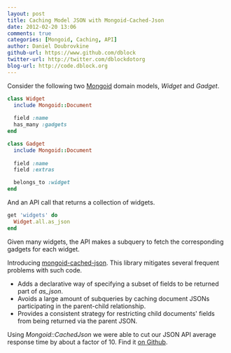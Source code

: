 ```yaml
---
layout: post
title: Caching Model JSON with Mongoid-Cached-Json
date: 2012-02-20 13:06
comments: true
categories: [Mongoid, Caching, API]
author: Daniel Doubrovkine
github-url: https://www.github.com/dblock
twitter-url: http://twitter.com/dblockdotorg
blog-url: http://code.dblock.org
---
```

Consider the following two [Mongoid](http://mongoid.org) domain models, *Widget* and *Gadget*.

``` ruby widget.rb
class Widget
  include Mongoid::Document
  
  field :name
  has_many :gadgets
end
```
``` ruby gadget.rb
class Gadget
  include Mongoid::Document
  
  field :name
  field :extras

  belongs_to :widget
end
```
And an API call that returns a collection of widgets.

``` ruby
get 'widgets' do
  Widget.all.as_json
end
```

Given many widgets, the API makes a subquery to fetch the corresponding gadgets for each widget.

Introducing [mongoid-cached-json](https://github.com/dblock/mongoid-cached-json). This library mitigates several frequent problems with such code.

* Adds a declarative way of specifying a subset of fields to be returned part of *as_json*.
* Avoids a large amount of subqueries by caching document JSONs participating in the parent-child relationship.
* Provides a consistent strategy for restricting child documents' fields from being returned via the parent JSON.

Using *Mongoid::CachedJson* we were able to cut our JSON API average response time by about a factor of 10. Find it [on Github](https://github.com/dblock/mongoid-cached-json).

